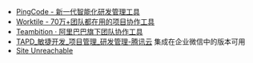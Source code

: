 - [PingCode - 新一代智能化研发管理工具](https://pingcode.com/)
- [Worktile - 70万+团队都在用的项目协作工具](https://worktile.com/)
- [Teambition · 阿里巴巴旗下团队协作工具](https://www.teambition.com/)
- [TAPD\_敏捷开发\_项目管理\_研发管理-腾讯云](https://cloud.tencent.com/product/tapd)   集成在企业微信中的版本可用
- [Site Unreachable](https://coding.net/)